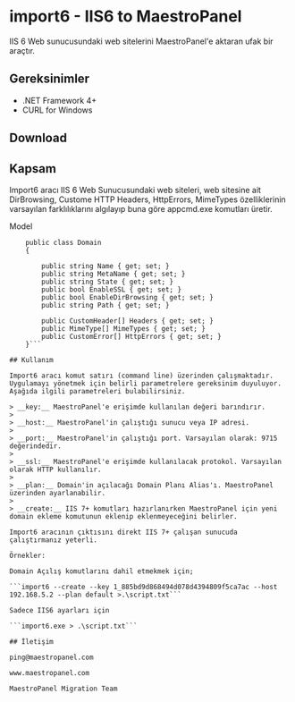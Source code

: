 # import6 - IIS6 to MaestroPanel
IIS 6 Web sunucusundaki web sitelerini MaestroPanel'e aktaran ufak bir araçtır.

## Gereksinimler

* .NET Framework 4+
* CURL for Windows

## Download


## Kapsam

Import6 aracı IIS 6 Web Sunucusundaki web siteleri, web sitesine ait DirBrowsing, Custome HTTP Headers, HttpErrors, MimeTypes özelliklerinin varsayılan farklılıklarını algılayıp buna göre appcmd.exe komutları üretir.

Model

```charp
    public class Domain
    {

        public string Name { get; set; }
        public string MetaName { get; set; }
        public string State { get; set; }
        public bool EnableSSL { get; set; }
        public bool EnableDirBrowsing { get; set; }
        public string Path { get; set; }

        public CustomHeader[] Headers { get; set; }
        public MimeType[] MimeTypes { get; set; }
        public CustomError[] HttpErrors { get; set; }                        
    }```

## Kullanım

Import6 aracı komut satırı (command line) üzerinden çalışmaktadır. Uygulamayı yönetmek için belirli parametrelere gereksinim duyuluyor. Aşağıda ilgili parametreleri bulabilirsiniz.

> __key:__ MaestroPanel'e erişimde kullanılan değeri barındırır.
>
> __host:__ MaestroPanel'in çalıştığı sunucu veya IP adresi.
>
> __port:__ MaestroPanel'in çalıştığı port. Varsayılan olarak: 9715 değerindedir.
>
> __ssl:__ MaestroPanel'e erişimde kullanılacak protokol. Varsayılan olarak HTTP kullanılır.
>
> __plan:__ Domain'in açılacağı Domain Planı Alias'ı. MaestroPanel üzerinden ayarlanabilir.
>
> __create:__ IIS 7+ komutları hazırlanırken MaestroPanel için yeni domain ekleme komutunun eklenip eklenmeyeceğini belirler.

Import6 aracının çıktısını direkt IIS 7+ çalışan sunucuda çalıştırmanız yeterli.

Örnekler:

Domain Açılış komutlarını dahil etmekmek için;

```import6 --create --key 1_885bd9d868494d078d4394809f5ca7ac --host 192.168.5.2 --plan default >.\script.txt```

Sadece IIS6 ayarları için

```import6.exe > .\script.txt```

## İletişim

ping@maestropanel.com

www.maestropanel.com

MaestroPanel Migration Team
